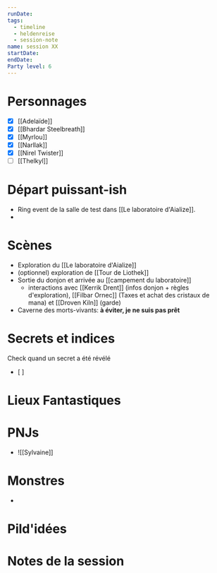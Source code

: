 ```yaml
---
runDate: 
tags:
  - timeline
  - heldenreise
  - session-note
name: session XX
startDate: 
endDate:
Party level: 6
---
```



# Personnages
- [x] [[Adelaïde]]
- [x] [[Bhardar Steelbreath]]
- [x] [[Myrlou]]
- [x] [[Narllak]]
- [x] [[Nirel Twister]]
- [ ] [[Thelkyl]]

# Départ puissant-ish
- Ring event de la salle de test dans [[Le laboratoire d'Aialize]].
- 

# Scènes
- Exploration du [[Le laboratoire d'Aialize]]
- (optionnel) exploration de [[Tour de Liothek]]
- Sortie du donjon et arrivée au [[campement du laboratoire]]
	- interactions avec [[Kerrik Drent]] (infos donjon + règles d'exploration), [[Filbar Ornec]] (Taxes et achat des cristaux de mana) et [[Droven Kiln]] (garde)
- Caverne des morts-vivants: **à éviter, je ne suis pas prêt**

# Secrets et indices
Check quand un secret a été révélé
- [ ] 

# Lieux Fantastiques


# PNJs
- ![[Sylvaine]]

# Monstres
- 


# Pild'idées
> 

# Notes de la session

```

```
